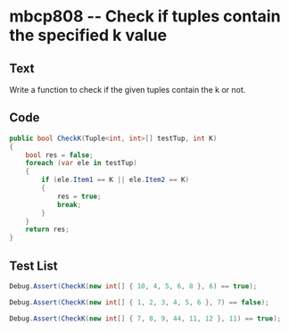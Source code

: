# mbcp808 -- Check if tuples contain the specified k value

## Text

Write a function to check if the given tuples contain the k or not.

## Code

```csharp
public bool CheckK(Tuple<int, int>[] testTup, int K)
{
    bool res = false;
    foreach (var ele in testTup)
    {
        if (ele.Item1 == K || ele.Item2 == K)
        {
            res = true;
            break;
        }
    }
    return res;
}
```

## Test List

```csharp
Debug.Assert(CheckK(new int[] { 10, 4, 5, 6, 8 }, 6) == true);
```

```csharp
Debug.Assert(CheckK(new int[] { 1, 2, 3, 4, 5, 6 }, 7) == false);
```

```csharp
Debug.Assert(CheckK(new int[] { 7, 8, 9, 44, 11, 12 }, 11) == true);
```

